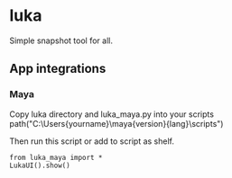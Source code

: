 # luka

Simple snapshot tool for all.

## App integrations

### Maya

Copy luka directory and luka_maya.py into your scripts path("C:\Users\{yourname}\maya\{version}\{lang}\scripts")

Then run this script or add to script as shelf.

```
from luka_maya import *
LukaUI().show()
```
